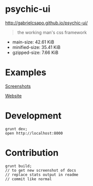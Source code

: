 # psychic-ui

http://gabrielcsapo.github.io/psychic-ui/

> the working man's css framework
- main-size: 42.61 KiB
- minified-size: 35.41 KiB
- gzipped-size: 7.66 KiB

####

# Examples

[Screenshots](/screenshots)

[Website](http://gabrielcsapo.github.io/psychic-ui/)

# Development

```
grunt dev;
open http://localhost:8000
```

# Contribution

```
grunt build;
// to get new screenshot of docs
// replace stats output in readme
// commit like normal
```
